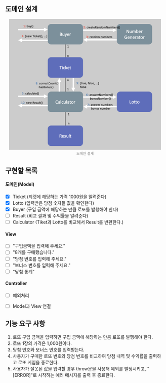 ## 도메인 설계
<figure style="margin: 1rem auto; max-width: 30rem;">
    <img src="./model.png" alt="img"/>
    <figcaption style="text-align:center; font-size:0.8em; color:gray;">도메인 설계</figcaption>
</figure>

## 구현할 목록

#### 도메인(Model)
- [x] Ticket (티켓에 해당하는 가격 1000원을 알려준다)
- [x] Lotto (입력받은 당첨 숫자들 값을 확인한다)
- [x] Buyer (구입 금액에 해당하는 만큼 로또를 발행해야 한다)
- [ ] Result (비교 결과 및 수익률을 알려준다)
- [ ] Calculator (Tiket과 Lotto를 비교해서 Result를 반환한다.)

#### View
- [ ] "구입금액을 입력해 주세요."
- [ ] "8개를 구매했습니다."
- [ ] "당첨 번호를 입력해 주세요."
- [ ] "보너스 번호를 입력해 주세요."
- [ ] "당첨 통계"

#### Controller
- [ ] 예외처리
- [ ] Model과 View 연결


## 기능 요구 사항
1. 로또 구입 금액을 입력하면 구입 금액에 해당하는 만큼 로또를 발행해야 한다.
2. 로또 1장의 가격은 1,000원이다.
3. 당첨 번호와 보너스 번호를 입력받는다.
4. 사용자가 구매한 로또 번호와 당첨 번호를 비교하여 당첨 내역 및 수익률을 출력하고 로또 게임을 종료한다.
5. 사용자가 잘못된 값을 입력할 경우 throw문을 사용해 예외를 발생시키고, "[ERROR]"로 시작하는 에러 메시지를 출력 후 종료한다.
